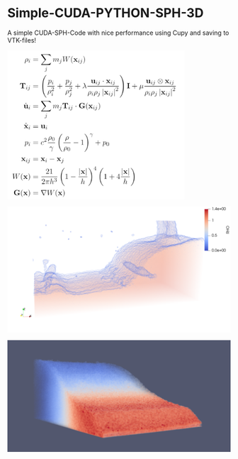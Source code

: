 # Simple-CUDA-PYTHON-SPH-3D
A simple CUDA-SPH-Code with nice performance using Cupy and saving to VTK-files!
<p align="left">
<img width="400" src="https://github.com//LeonidBraun/Simple-CUDA-PYTHON-SPH-3D/blob/main/GithubSPHFormulars.png?raw=true">
</p>
<p align="left">
<img width="800" src="https://github.com//LeonidBraun/Simple-CUDA-PYTHON-SPH-3D/blob/main/screenshot.png?raw=true">
</p>
<p align="left">
<img width="800" src="https://github.com//LeonidBraun/Simple-CUDA-PYTHON-SPH-3D/blob/main/Preview.png?raw=true">
</p>
